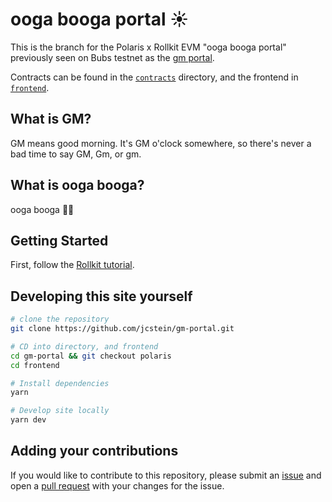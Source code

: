 # ooga booga portal ☀️

This is the branch for the Polaris x Rollkit EVM "ooga booga portal" previously seen on Bubs testnet as the [gm portal](https://gmportal.xyz).

Contracts can be found in the [`contracts`](./contracts) directory, and the frontend in [`frontend`](./frontend).

## What is GM?

GM means good morning. It's GM o'clock somewhere, so there's never a bad time to say GM, Gm, or gm.

## What is ooga booga?

ooga booga 🐻🍯

## Getting Started

First, follow the [Rollkit tutorial](https://rollkit.dev/tutorials/polaris-evm).

## Developing this site yourself

```sh
# clone the repository
git clone https://github.com/jcstein/gm-portal.git

# CD into directory, and frontend
cd gm-portal && git checkout polaris
cd frontend

# Install dependencies
yarn

# Develop site locally
yarn dev
```

## Adding your contributions

<!-- This site was built with a mix of the [Ethermint with Rollkit tutorial](https://rollkit.dev/docs/tutorials/ethermint)
and [Celestia's full stack modular blockchain development guide](https://docs.celestia.org/developers/full-stack-modular-development-guide/).
The smart contract on this dapp was deployed with Foundry. -->

If you would like to contribute to this repository, please submit an
[issue](https://github.com/jcstein/gm-portal/issues/new/choose) and
open a [pull request](https://github.com/jcstein/gm-portal/compare)
with your changes for the issue.
